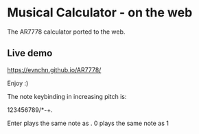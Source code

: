 # Musical Calculator - on the web

The AR7778 calculator ported to the web. 

## Live demo

https://evnchn.github.io/AR7778/

Enjoy :)

The note keybinding in increasing pitch is:

123456789/*-+.

Enter plays the same note as .
0 plays the same note as 1
